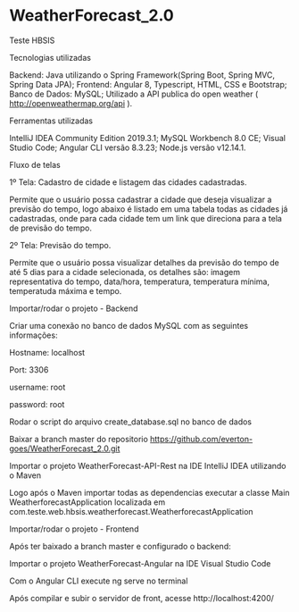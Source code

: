 # WeatherForecast_2.0
Teste HBSIS

Tecnologias utilizadas

Backend: Java utilizando o Spring Framework(Spring Boot, Spring MVC, Spring Data JPA);
Frontend: Angular 8, Typescript, HTML, CSS e Bootstrap;
Banco de Dados: MySQL;
Utilizado a API publica do open weather ( http://openweathermap.org/api ).

Ferramentas utilizadas

IntelliJ IDEA Community Edition 2019.3.1;
MySQL Workbench 8.0 CE;
Visual Studio Code;
Angular CLI versão 8.3.23;
Node.js versão v12.14.1.

Fluxo de telas

1º Tela: Cadastro de cidade e listagem das cidades cadastradas.

Permite que o usuário possa cadastrar a cidade que deseja visualizar a previsão do tempo,
logo abaixo é listado em uma tabela todas as cidades já cadastradas, onde para cada cidade tem um link 
que direciona para a tela de previsão do tempo.

2º Tela: Previsão do tempo.

Permite que o usuário possa visualizar detalhes da previsão do tempo de até 5 dias para a cidade selecionada, 
os detalhes são: imagem representativa do tempo, data/hora, temperatura, temperatura mínima, temperatuda máxima e tempo.

Importar/rodar o projeto - Backend

Criar uma conexão no banco de dados MySQL com as seguintes informações:

Hostname: localhost

Port: 3306

username: root

password: root

Rodar o script do arquivo create_database.sql no banco de dados

Baixar a branch master do repositorio https://github.com/everton-goes/WeatherForecast_2.0.git

Importar o projeto WeatherForecast-API-Rest na IDE IntelliJ IDEA utilizando o Maven

Logo após o Maven importar todas as dependencias executar a classe Main WeatherforecastApplication
localizada em com.teste.web.hbsis.weatherforecast.WeatherforecastApplication

Importar/rodar o projeto - Frontend

Após ter baixado a branch master e configurado o backend:

Importar o projeto WeatherForecast-Angular na IDE Visual Studio Code

Com o Angular CLI execute ng serve no terminal

Após compilar e subir o servidor de front, acesse http://localhost:4200/

